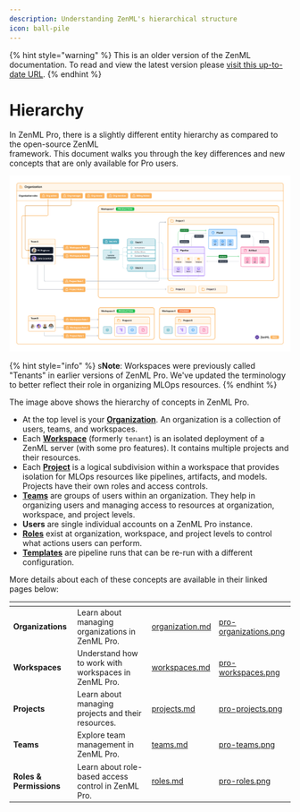 ```yaml
---
description: Understanding ZenML's hierarchical structure
icon: ball-pile
---
```


{% hint style="warning" %}
This is an older version of the ZenML documentation. To read and view the latest version please [visit this up-to-date URL](https://docs.zenml.io).
{% endhint %}


# Hierarchy

In ZenML Pro, there is a slightly different entity hierarchy as compared to the open-source ZenML\
framework. This document walks you through the key differences and new concepts that are only available for Pro users.

![Image showing the entity hierarchy in ZenML Pro](.gitbook/assets/org_hierarchy_pro.png)

{% hint style="info" %}
s**Note**: Workspaces were previously called "Tenants" in earlier versions of ZenML Pro. We've updated the terminology to better reflect their role in organizing MLOps resources.
{% endhint %}

The image above shows the hierarchy of concepts in ZenML Pro.

* At the top level is your [**Organization**](organization.md). An organization is a collection of users, teams, and workspaces.
* Each [**Workspace**](workspaces.md) (formerly `tenant`) is an isolated deployment of a ZenML server (with some pro features). It contains multiple projects and their resources.
* Each [**Project**](projects.md) is a logical subdivision within a workspace that provides isolation for MLOps resources like pipelines, artifacts, and models. Projects have their own roles and access controls.
* [**Teams**](teams.md) are groups of users within an organization. They help in organizing users and managing access to resources at organization, workspace, and project levels.
* **Users** are single individual accounts on a ZenML Pro instance.
* [**Roles**](roles.md) exist at organization, workspace, and project levels to control what actions users can perform.
* [**Templates**](https://docs.zenml.io/how-to/trigger-pipelines) are pipeline runs that can be re-run with a different configuration.

More details about each of these concepts are available in their linked pages below:

<table data-card-size="large" data-view="cards"><thead><tr><th></th><th></th><th data-hidden data-card-target data-type="content-ref"></th><th data-hidden data-card-cover data-type="files"></th></tr></thead><tbody><tr><td><strong>Organizations</strong></td><td>Learn about managing organizations in ZenML Pro.</td><td><a href="organization.md">organization.md</a></td><td><a href=".gitbook/assets/pro-organizations.png">pro-organizations.png</a></td></tr><tr><td><strong>Workspaces</strong></td><td>Understand how to work with workspaces in ZenML Pro.</td><td><a href="workspaces.md">workspaces.md</a></td><td><a href=".gitbook/assets/pro-workspaces.png">pro-workspaces.png</a></td></tr><tr><td><strong>Projects</strong></td><td>Learn about managing projects and their resources.</td><td><a href="projects.md">projects.md</a></td><td><a href=".gitbook/assets/pro-projects.png">pro-projects.png</a></td></tr><tr><td><strong>Teams</strong></td><td>Explore team management in ZenML Pro.</td><td><a href="teams.md">teams.md</a></td><td><a href=".gitbook/assets/pro-teams.png">pro-teams.png</a></td></tr><tr><td><strong>Roles &#x26; Permissions</strong></td><td>Learn about role-based access control in ZenML Pro.</td><td><a href="roles.md">roles.md</a></td><td><a href=".gitbook/assets/pro-roles.png">pro-roles.png</a></td></tr></tbody></table>

